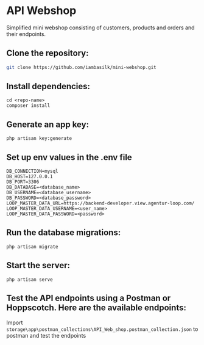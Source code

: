 # API Webshop

Simplified mini webshop consisting of customers, products and orders and their endpoints.

## Clone the repository:

```bash
git clone https://github.com/iambasilk/mini-webshop.git
```

## Install dependencies:

```
cd <repo-name>
composer install
```

## Generate an app key:

```
php artisan key:generate

```

## Set up env values in the .env file

```
DB_CONNECTION=mysql
DB_HOST=127.0.0.1
DB_PORT=3306
DB_DATABASE=<database_name>
DB_USERNAME=<database_username>
DB_PASSWORD=<database_password>
LOOP_MASTER_DATA_URL=https://backend-developer.view.agentur-loop.com/
LOOP_MASTER_DATA_USERNAME=<user_name>
LOOP_MASTER_DATA_PASSWORD=<password>
```

## Run the database migrations:

```
php artisan migrate
```

## Start the server:

```
php artisan serve
```

## Test the API endpoints using a Postman or Hoppscotch. Here are the available endpoints:

Import `storage\app\postman_collections\API_Web_shop.postman_collection.json` to postman and test the endpoints
